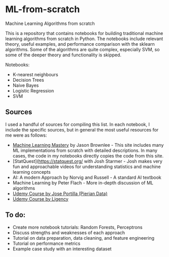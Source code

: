 # ML-from-scratch
Machine Learning Algorithms from scratch

This is a repository that contains notebooks for building traditional machine learning algorithms from scratch in Python. The notebooks include relevant theory, useful examples, and performance comparison with the sklearn algorithms. Some of the algorithms are quite complex, especially SVM, so some of the deeper theory and functionality is skipped. 

Notebooks:
- K-nearest neighbours
- Decision Trees
- Naive Bayes
- Logistic Regression
- SVM

## Sources 

I used a handful of sources for compiling this list. In each notebook, I include the specific sources, but in general the most useful resources for me were as follows:
- [Machine Learning Mastery](https://machinelearningmastery.com/) by Jason Brownlee - This site includes many ML implementations from scratch with detailed descriptions. In many cases, the code in my notebooks directly copies the code from this site.
- [StatQuest](https://statquest.org/ with Josh Starmer - Josh makes very fun and approachable videos for understanding statistics and machine learning concepts
- AI: A modern Approach by Norvig and Russell - A standard AI textbook
- Machine Learning by Peter Flach - More in-depth discussion of ML algorithms
- [Udemy Course by Jose Portilla (Pierian Data)](https://www.udemy.com/course/python-for-data-science-and-machine-learning-bootcamp)
- [Udemy Course by Ligency](https://www.udemy.com/course/machinelearning)

## To do:

- Create more notebook tutorials: Random Forests, Perceptrons
- Discuss strengths and weaknesses of each approach
- Tutorial on data preparation, data cleaning, and feature engineering
- Tutorial on performance metrics
- Example case study with an interesting dataset 

